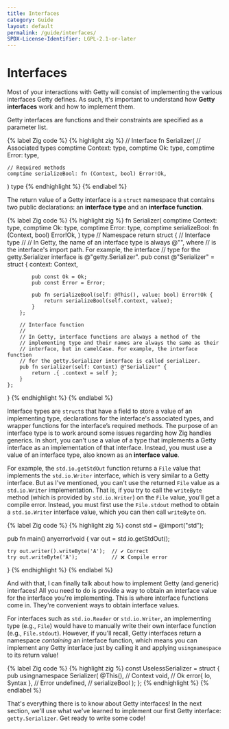 ```yaml
---
title: Interfaces
category: Guide
layout: default
permalink: /guide/interfaces/
SPDX-License-Identifier: LGPL-2.1-or-later
---
```


# Interfaces

Most of your interactions with Getty will consist of implementing the various interfaces Getty defines. As such, it's important to understand how __Getty interfaces__ work and how to implement them.

Getty interfaces are functions and their constraints are specified as a parameter list.

{% label Zig code %}
{% highlight zig %}
// Interface
fn Serializer(
    // Associated types
    comptime Context: type,
    comptime Ok: type,
    comptime Error: type,

    // Required methods
    comptime serializeBool: fn (Context, bool) Error!Ok,
) type
{% endhighlight %}
{% endlabel %}

The return value of a Getty interface is a `struct` namespace that contains two public declarations: an __interface type__ and an __interface function__.

{% label Zig code %}
{% highlight zig %}
fn Serializer(
    comptime Context: type,
    comptime Ok: type,
    comptime Error: type,
    comptime serializeBool: fn (Context, bool) Error!Ok,
) type
    // Namespace
    return struct {
        // Interface type
        //
        // In Getty, the name of an interface type is always @"<name>", where
        // <name> is the interface's import path. For example, the interface
        // type for the getty.Serializer interface is @"getty.Serializer".
        pub const @"Serializer" = struct {
            context: Context,

            pub const Ok = Ok;
            pub const Error = Error;

            pub fn serializeBool(self: @This(), value: bool) Error!Ok {
                return serializeBool(self.context, value);
            }
        };

        // Interface function
        //
        // In Getty, interface functions are always a method of the
        // implementing type and their names are always the same as their
        // interface, but in camelCase. For example, the interface function
        // for the getty.Serializer interface is called serializer.
        pub fn serializer(self: Context) @"Serializer" {
            return .{ .context = self };
        }
    };
}
{% endhighlight %}
{% endlabel %}

Interface types are `struct`s that have a field to store a value of an implementing type, declarations for the interface's associated types, and wrapper functions for the interface’s required methods. The purpose of an interface type is to work around some issues regarding how Zig handles generics. In short, you can't use a value of a type that implements a Getty interface as an implementation of that interface. Instead, you must use a value of an interface type, also known as an __interface value__.

For example, the `std.io.getStdOut` function returns a `File` value that implements the `std.io.Writer` interface, which is very similar to a Getty interface. But as I've mentioned, you can't use the returned `File` value as a `std.io.Writer` implementation. That is, if you try to call the `writeByte` method (which is provided by `std.io.Writer`) on the `File` value, you'll get a compile error. Instead, you must first use the `File.stdout` method to obtain a `std.io.Writer` interface value, which you can then call `writeByte` on.

{% label Zig code %}
{% highlight zig %}
const std = @import("std");

pub fn main() anyerror!void {
    var out = std.io.getStdOut();

    try out.writer().writeByte('A');  // ✔️ Correct
    try out.writeByte('A');           // ❌ Compile error
}
{% endhighlight %}
{% endlabel %}

And with that, I can finally talk about how to implement Getty (and generic) interfaces! All you need to do is provide a way to obtain an interface value for the interface you're implementing. This is where interface functions come in. They're convenient ways to obtain interface values.

For interfaces such as `std.io.Reader` or `std.io.Writer`, an implementing type (e.g., `File`) would have to manually write their own interface function (e.g., `File.stdout`). However, if you'll recall, Getty interfaces return a namespace _containing_ an interface function, which means you can implement any Getty interface just by calling it and applying `usingnamespace` to its return value!

{% label Zig code %}
{% highlight zig %}
const UselessSerializer = struct {
    pub usingnamespace Serializer(
        @This(),              // Context
        void,                 // Ok
        error{ Io, Syntax },  // Error
        undefined,            // serializeBool
    );
};
{% endhighlight %}
{% endlabel %}

That's everything there is to know about Getty interfaces! In the next section, we'll use what we've learned to implement our first Getty interface: `getty.Serializer`. Get ready to write some code!
